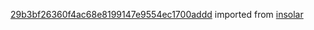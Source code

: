 [29b3bf26360f4ac68e8199147e9554ec1700addd](https://github.com/insolar/insolar/commit/29b3bf26360f4ac68e8199147e9554ec1700addd) imported from [insolar](https://github.com/insolar/insolar)
